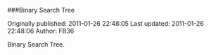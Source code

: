 ###Binary Search Tree

Originally published: 2011-01-26 22:48:05
Last updated: 2011-01-26 22:48:06
Author: FB36 

Binary Search Tree.